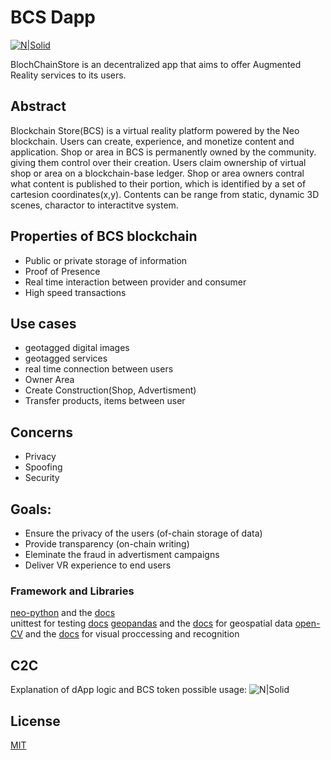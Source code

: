 # BCS Dapp

[![N|Solid](https://bcschain.io/wp-content/uploads/2018/01/bsc-logo-main-70px-1.png)](https://bcschain.io)

BlochChainStore is an decentralized app that aims to offer Augmented Reality services to its users.
## Abstract
Blockchain Store(BCS) is a virtual reality platform powered by 
the Neo blockchain. Users can create, experience,
and monetize content and application. Shop or area in BCS is permanently
owned by the community. giving them control over their creation.
Users claim ownership of virtual shop or area on a blockchain-base ledger.
Shop or area owners contral what content is published to their portion,
which is identified by a set of cartesion coordinates(x,y). Contents can be
range from static, dynamic 3D scenes, charactor to interactitve system. 
## Properties of BCS blockchain
  - Public or private storage of information 
  - Proof of Presence
  - Real time interaction between provider and consumer
  - High speed transactions

##  Use cases
- geotagged digital images
- geotagged services
- real time connection between users
- Owner Area
- Create Construction(Shop, Advertisment)
- Transfer products, items between user

## Concerns
- Privacy
- Spoofing
- Security

## Goals:
  - Ensure the privacy of the users (of-chain storage of data)
  - Provide transparency (on-chain writing)
  - Eleminate the fraud in advertisment campaigns
  - Deliver VR experience to end users

### Framework and Libraries

[neo-python](https://github.com/CityOfZion) and the  [docs](http://docs.neo.org/en-us/sc/getting-started-python.html)  
unittest for testing [docs](https://docs.python.org/3.5/library/unittest.html)
[geopandas](http://geopandas.org/install.html) and the  [docs](http://geopandas.org/) for geospatial data
[open-CV](https://docs.opencv.org/trunk/d7/d9f/tutorial_linux_install.html) and the  [docs](http://opencv-python-tutroals.readthedocs.io/en/latest/py_tutorials/py_tutorials.html) for visual proccessing and recognition

## C2C
Explanation of dApp logic and BCS token possible usage:
![N|Solid](https://bcschain.io/wp-content/uploads/2018/01/D1.png)


License
----

[MIT](https://opensource.org/licenses/MIT)